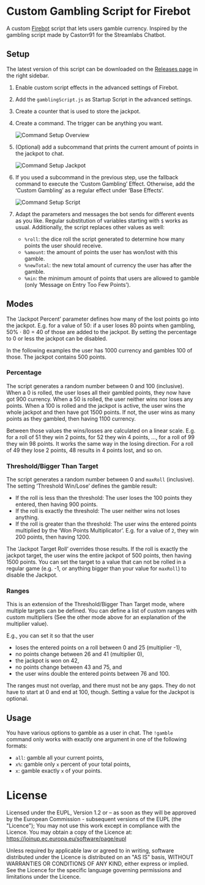 <!--
SPDX-FileCopyrightText: 2023 Firebot Gambling Script Contributors

SPDX-License-Identifier: EUPL-1.2
-->

# Custom Gambling Script for Firebot

A custom [Firebot][firebot] script that lets users gamble currency.
Inspired by the gambling script made by Castorr91 for the Streamlabs Chatbot.

## Setup

The latest version of this script can be downloaded on the
[Releases page][releases] in the right sidebar.

1. Enable custom script effects in the advanced settings of Firebot.

2. Add the `gamblingScript.js` as Startup Script in the advanced settings.

3. Create a counter that is used to store the jackpot.

4. Create a command. The trigger can be anything you want.

    ![Command Setup Overview](setup_images/command_setup_overview.png)

5. (Optional) add a subcommand that prints the current amount of points in the
    jackpot to chat.

    ![Command Setup Jackpot](setup_images/command_setup_jackpot.png)

6. If you used a subcommand in the previous step, use the fallback command to
    execute the ‘Custom Gambling’ Effect.
    Otherwise, add the ‘Custom Gambling’ as a regular effect under ‘Base
    Effects‘.

    ![Command Setup Script](setup_images/command_setup_script.png)

7. Adapt the parameters and messages the bot sends for different events as you
    like.
    Regular substitution of variables starting with `$` works as usual.
    Additionally, the script replaces other values as well:
    - `%roll`: the dice roll the script generated to determine how many points
        the user should receive.
    - `%amount`: the amount of points the user has won/lost with this gamble.
    - `%newTotal`: the new total amount of currency the user has after the
        gamble.
    - `%min`: the minimum amount of points that users are allowed to gamble
        (only ‘Message on Entry Too Few Points’).


## Modes

The ‘Jackpot Percent’ parameter defines how many of the lost points go into
the jackpot.
E.g. for a value of 50: if a user loses 80 points when gambling,
50% ⋅ 80 = 40 of those are added to the jackpot.
By setting the percentage to 0 or less the jackpot can be disabled.

In the following examples the user has 1000 currency and gambles 100 of those.
The jackpot contains 500 points.


### Percentage

The script generates a random number between 0 and 100 (inclusive).
When a 0 is rolled, the user loses all their gambled points, they now have got
900 currency.
When a 50 is rolled, the user neither wins nor loses any points.
When a 100 is rolled and the jackpot is active, the user wins the whole jackpot
and then have got 1500 points.
If not, the user wins as many points as they gambled, then having 1100 currency.

Between those values the wins/losses are calculated on a linear scale.
E.g. for a roll of 51 they win 2 points, for 52 they win 4 points, …,
for a roll of 99 they win 98 points.
It works the same way in the losing direction.
For a roll of 49 they lose 2 points, 48 results in 4 points lost, and so on.


### Threshold/Bigger Than Target

The script generates a random number between 0 and `maxRoll` (inclusive).
The setting ‘Threshold Win/Lose’ defines the gamble result:
- If the roll is less than the threshold:
  The user loses the 100 points they entered, then having 900 points.
- If the roll is exactly the threshold: The user neither wins not loses anything.
- If the roll is greater than the threshold:
  The user wins the entered points multiplied by the ‘Won Points Multiplicator’.
  E.g. for a value of `2`, they win 200 points, then having 1200.

The ‘Jackpot Target Roll‘ overrides those results.
If the roll is exactly the jackpot target, the user wins the entire jackpot of
500 points, then having 1500 points.
You can set the target to a value that can not be rolled in a regular game
(e.g. -1, or anything bigger than your value for `maxRoll`) to disable the
Jackpot.


### Ranges

This is an extension of the Threshold/Bigger Than Target mode, where multiple
targets can be defined.
You can define a list of custom ranges with custom multipliers
(See the other mode above for an explanation of the multiplier value).

E.g., you can set it so that the user

- loses the entered points on a roll between 0 and 25 (multiplier -1),
- no points change between 26 and 41 (multiplier 0),
- the jackpot is won on 42,
- no points change between 43 and 75, and
- the user wins double the entered points between 76 and 100.

The ranges must not overlap, and there must not be any gaps.
They do not have to start at 0 and end at 100, though.
Setting a value for the Jackpot is optional.


## Usage

You have various options to gamble as a user in chat.
The `!gamble` command only works with exactly one argument in one of the
following formats:
- `all`: gamble all your current points,
- `x%`: gamble only `x` percent of your total points,
- `x`: gamble exactly `x` of your points.



# License

Licensed under the EUPL, Version 1.2 or – as soon as they will be approved by
the European Commission - subsequent versions of the EUPL (the "Licence");
You may not use this work except in compliance with the Licence.
You may obtain a copy of the Licence at:
https://joinup.ec.europa.eu/software/page/eupl

Unless required by applicable law or agreed to in writing, software
distributed under the Licence is distributed on an "AS IS" basis,
WITHOUT WARRANTIES OR CONDITIONS OF ANY KIND, either express or implied.
See the Licence for the specific language governing permissions and
limitations under the Licence.


<!-- links -->
[firebot]: https://github.com/crowbartools/Firebot
[releases]: https://github.com/pirak/firebot-gambling-script/releases
